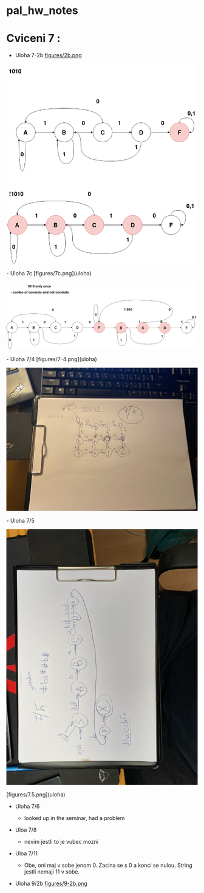 # pal_hw_notes

# Cviceni 7 :

- Uloha 7-2b
[figures/2b.png](uloha)
<p align="center">
  <img src="figures/2b.png" />
</p>
- Uloha 7c
[figures/7c.png](uloha)
<p align="center">
  <img src="figures/7c.png" />
</p>
- Uloha  7/4
[figures/7-4.png](uloha)
<p align="center">
  <img src="figures/7-4.jpeg" />
</p>
- Uloha 7/5
<p align="center">
  <img src="figures/7.5.jpeg" />
</p>
[figures/7.5.png](uloha)

- Uloha 7/6
  - looked up in the seminar, had a problem

- Uloa 7/8
  - nevim jestli to je vubec mozni
- Uloa 7/11
  - Obe, oni maj v sobe jenom 0. 
  Zacina se s 0 a konci se nulou.
  String jestli nemaji 11 v sobe.

- Uloha 9/2b
[figures/9-2b.png](uloha)
